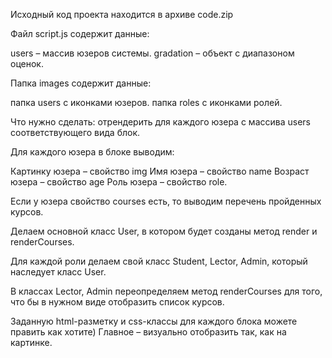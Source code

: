 Исходный код проекта находится в архиве code.zip


Файл script.js содержит данные:

users – массив юзеров системы.
gradation – объект с диапазоном оценок.


Папка images содержит данные:

папка users с иконками юзеров.
папка roles с иконками ролей.


Что нужно сделать: отрендерить для каждого юзера с массива users соответствующего вида блок.


Для каждого юзера в блоке выводим:

Картинку юзера – свойство img
Имя юзера – свойство name
Возраст юзера – свойство age
Роль юзера – свойство role.


Если у юзера свойство courses есть, то выводим перечень пройденных курсов.



Делаем основной класс User, в котором будет созданы метод render и renderCourses.

Для каждой роли делаем свой класс Student, Lector, Admin, который наследует класс User.

В классах Lector, Admin переопределяем метод renderCourses для того, что бы в нужном виде отобразить список курсов.



Заданную html-разметку и css-классы для каждого блока можете править как хотите) Главное – визуально отобразить так, как на картинке.

